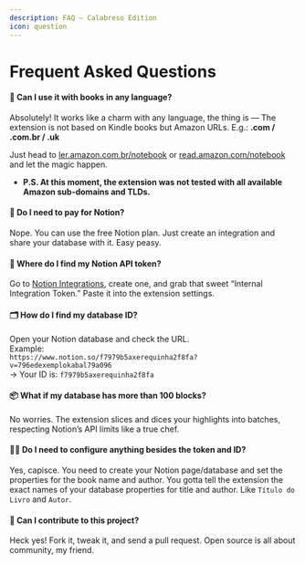 ```yaml
---
description: FAQ – Calabreso Edition
icon: question
---
```


# Frequent Asked Questions

#### 📘 Can I use it with books in any language?

Absolutely! It works like a charm with any language, the thing is — The extension is not based on Kindle books but Amazon URLs. E.g.: **.com / .com.br / .uk**

Just head to [ler.amazon.com.br/notebook](https://ler.amazon.com.br/notebook) or [read.amazon.com/notebook](https://read.amazon.com/notebook) and let the magic happen.

* **P.S. At this moment, the extension was not tested with all available Amazon sub-domains and TLDs.**

#### 🧠 Do I need to pay for Notion?

Nope. You can use the free Notion plan. Just create an integration and share your database with it. Easy peasy.

#### 🔐 Where do I find my Notion API token?

Go to [Notion Integrations](https://www.notion.so/my-integrations), create one, and grab that sweet “Internal Integration Token.” Paste it into the extension settings.

#### 🗂️ How do I find my database ID?

Open your Notion database and check the URL.\
Example:\
`https://www.notion.so/f7979b5axerequinha2f8fa?v=796edexemplokabal79a096`\
→ Your ID is: `f7979b5axerequinha2f8fa`

#### 📦 What if my database has more than 100 blocks?

No worries. The extension slices and dices your highlights into batches, respecting Notion’s API limits like a true chef.

#### 🧙‍♂️ Do I need to configure anything besides the token and ID?

Yes, capisce. You need to create your Notion page/database and set the properties for the book name and author. You gotta tell the extension the exact names of your database properties for title and author. Like `Título do Livro` and `Autor`.

#### 🧪 Can I contribute to this project?

Heck yes! Fork it, tweak it, and send a pull request. Open source is all about community, my friend.
